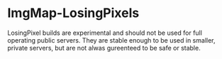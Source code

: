 ImgMap-LosingPixels
===================

LosingPixel builds are experimental and should not be used for full operating public servers.
They are stable enough to be used in smaller, private servers, but are not alwas gureenteed to be safe or stable.